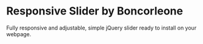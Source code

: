 # Responsive Slider by Boncorleone

Fully responsive and adjustable, simple jQuery slider ready to install on your webpage.
